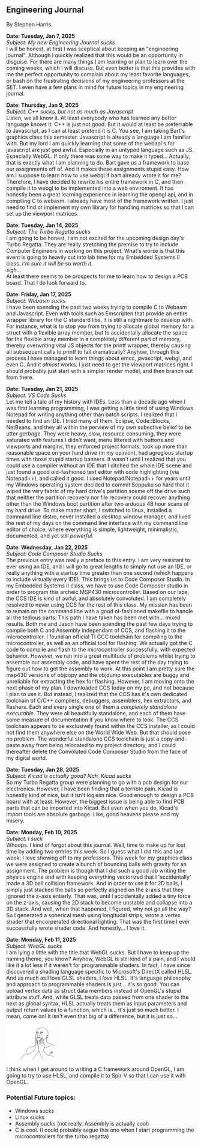 ## Engineering Journal
By Stephen Harris

**Date: Tuesday, Jan 7, 2025** \
*Subject: My new Engineering Journal sucks* \
I will be honest, at first I was sceptical about keeping an "engineering journal". Although I quickly realized that this would be an opportunity in disguise. For there are many things I am learning or plan to learn over the coming weeks, which I will discuss. But even better is that this provides with me the perfect opportunity to complain about my least favorite languages, or bash on the frustrating decisions of my engineering professors at the SET. I even have a few plans in mind for future topics in my engineering journal.

**Date: Thursday, Jan 9, 2025** \
*Subject: C++ sucks, but not as much as Javascript* \
Listen, we all know it. At least everybody who has learned any better language knows it. C++ is just not good. But it would at least be preferrable to Javascript, as I can at least pretend it is C.
You see, I am taking Bart's graphics class this semester. Javascript is already a language I am familiar with. But my lord I am quickly learning that some of the webapi's for javascript are just god awful. Especially in an untyped language such as JS. Especially WebGL. If only there was some way to make it typed...
Actually, that is exactly what I am planning to do.
Bart gave us a framework to base our assignments off of. And it makes these assignments stupid easy. How am I suppose to learn how to use webgl if bart already wrote it for me? Therefore, I have decided to rewrite his entire framework in C, and then compile it to webgl to be implemented into a web enviroment.
It has honestly been a great learning experience in learning the opengl api, and in compiling C to webasm. I already have most of the framework written. I just need to find or implement my own library for handling matrices so that I can set up the viewport matrices.

**Date: Tuesday, Jan 14, 2025** \
*Subject: The Turbo Regatta sucks* \
I am going to be honest, I am not excited for the upcoming design day's Turbo Regatta. They are really stretching the premise to try to include Computer Engineers in working on this project. What's worse is that this event is going to heavily cut into lab time for my Embedded Systems II class. *I'm sure it will be* so *worth it.* \
&#9; *sigh...* \
At least there seems to be prospects for me to learn how to design a PCB board. That I do look forward to.

**Date: Friday, Jan 17, 2025** \
*Subject: Webasm sucks* \
I have been spending the past two weeks trying to compile C to Webasm and Javascript. Even with tools such as Emscripten that provide an entire wrapper library for the C standard libs, it is still a nightmare to develop with.
For instance, what is to stop you from trying to allocate global memory for a struct with a flexible array member, but to accidentally allocate the space for the flexible array member in a completely different part of memory, thereby overwriting vital JS objects for the printf wrapper, thereby causing all subsequent calls to printf to fail dramatically?
Anyhow, through this process I have managed to learn things about emcc, javascript, webgl, and even C. And it *almost* works. I just need to get the viewport matrices right. I should probably just start with a simpler render model, and then branch out from there.

**Date: Tuesday, Jan 21, 2025** \
*Subject: VS Code Sucks* \
Let me tell a tale of my history with IDEs. Less than a decade ago when I was first learning programming, I was getting a little tired of using Windows Notepad for writing anything other than batch scripts. I realized that I needed to find an IDE. I tried many of them. Eclipse, Code::Blocks, NetBeans. and they all within the perview of my own subective belief to be utter *garbage*. They were heavy, slow, resource consuming, they were saturated with features I didn't want, menu littered with buttons and viewports and margins, they enforced project formats, took up more than reasonable space on your hard drive (in my opinion), had agregious startup times with those stupid startup banners. It wasn't until I realized that you could use a compiler without an IDE that I ditched the whole IDE scene and just found a good old-fashioned text editor with code highlighting (via Notepad++), and called it good. I used Notepad/Notepad++ for years until my Windows operating system decided to commit Seppuku so hard that it wiped the very fabric of my hard drive's partition sceme off the drive such that neither the partition recovery nor file recovery could recover anything other than the Windows boot partition after two arduous 48 hour scans of my hard drive. 
To make matter short, I switched to linux, installed a command line distro, never installed a desktop window manager, and lived the rest of my days on the command line interface with my command line editor of choice, where everything is simple, lightweight, minimalistic, documented, and yet still *powerful*.

**Date: Wednesday, Jan 22, 2025** \
*Subject: Code Composer Studio Sucks* \
The previous entry was really a preface to this entry. I am very resistant to ever using an IDE, and I will go to great lengths to simply not use an IDE, or really anything with a startup time greater than one second (which happens to include virtually every IDE).
This brings us to Code Composer Studio. In my Embedded Systems II class, we have to use Code Composer studio in order to program this archeic MSP430 microcontroller. Based on our labs, the CCS IDE is kind of awful, and absolutely convoluted. I am completely resolved to never using CCS for the rest of this class. My mission has been to remain on the command line with a good ol-fashioned makeflie to handle all the tedious parts. This path I have taken has been met with... mixed results. Both me and Jason have been spending the past few days trying to compile both C and Assembly independant of CCS, and flashing it to the microcontroller. I found an official TI GCC toolchain for compiling to the microcontroller, as well as an official tool for flashing. We actually got the C code to compile and flash to the microcontroller successfully, with expected behavior. However, we ran into a great multitude of problems whilst trying to assemble our assembly code, and have spent the rest of the day trying to figure out how to get the assembly to work. At this point I am pretty sure the msp430 versions of objcopy and the objdump executables are buggy and unreliable for extracting the hex for flashing.
However, I am moving onto the next phase of my plan. I downloaded CCS today on my pc, and not because I plan to use it. But instead, I realized that the CCS has it's own dedicated toolchain of C/C++ compilers, debuggers, assemblers, hex extractors, and flashers. Each and every single one of them a *completely standalone executable*. They were all beautifully standalone, and each of them have some measure of documentation if you know where to look. The CCS toolchain appears to be exclusively found within the CCS installer, as I could not find them anywhere else on the World Wide Web. But that should pose no problem. The wonderful standalone CCS toolchain is just a copy-and-paste away from being relocated to my project directory, and I could thereafter delete the Convoluted Code Composer Studio from the face of my digital world.

**Date: Tuesday, Jan 28, 2025** \
*Subject: Kicad is actually good? Nah, Kicad sucks* \
So my Turbo Regatta group were planning to go with a pcb design for our electronics. However, I have been finding that a terrible pain. Kicad is honestly kind of nice, but it isn't logisim nice. Good enough to design a PCB board with at least. However, the biggest issue is being able to find PCB parts that can be imported into Kicad. But even when you do, Kicad's import tools are absolute garbage. Like, good heavens please end my misery.

**Date: Monday, Feb 10, 2025** \
*Subject: I suck* \
Whoops. I kind of forgot about this journal. Well, time to make up for lost time by adding two entries this week.
So I guess what I did this and last week: I love showing off to my professors. This week for my graphics class we were assigned to create a bunch of bouncing balls with gravity for an assignment. The problem is though that I did such a good job writing the physics engine and with keeping everything vectorized that I 'accidentally' made a 3D ball collision framework. And in order to use it for 2D balls, I simply just stacked the balls so perfectly aligned on the z-axis that they ignored the z-axis entierly. That was, until I accidentally added a tiny force on the z-axis, causing the 2D stack to become unstable and collapse into a 3D stack. And well, when that happened, I figured, why not go all the way? So I generated a spherical mesh using longitudal strips, wrote a vertex shader that encorperated directional lighting. That was the first time I ever successfully wrote shader code. And honestly... I love it.

**Date: Monday, Feb 11, 2025** \
*Subject: WebGL sucks* \
I am lying a little with the title that WebGL sucks. But I have to keep up the naming theme, you know?
Anyhow, WebGL is still kind of a pain, and I would like it a lot less if it weren't for programmable shaders. In fact, I have since discovered a shading language specific to Microsoft's DirectX called HLSL. And as much as I love GLSL shaders, I *love* HLSL. It's language philosophy and approach to programmable shaders is just... it's so good. You can upload vertex data as struct data members instead of OpenGL's stupid attribute stuff. And, while GLSL treats data passed from one shader to the next as global syntax, HLSL actually treats them as input parameters and output return values to a function, which is... it's just so much better. I mean, come on! It isn't even that big of a difference, but it is just so...

<img title="" src="./media/feels-good.png" alt="" width="128">

I think when I get around to writing a C framework around OpenGL, I am going to try to use HLSL, and compile it to Spir-V so that I can use it with OpenGL.


### Potential Future topics:
 - Windows sucks
 - Linux sucks
 - Assembly sucks (not really. Assembly is actually cool)
 - C is cool. (I could probably segue this one when I start programming the microcontrollers for the turbo regatta)
